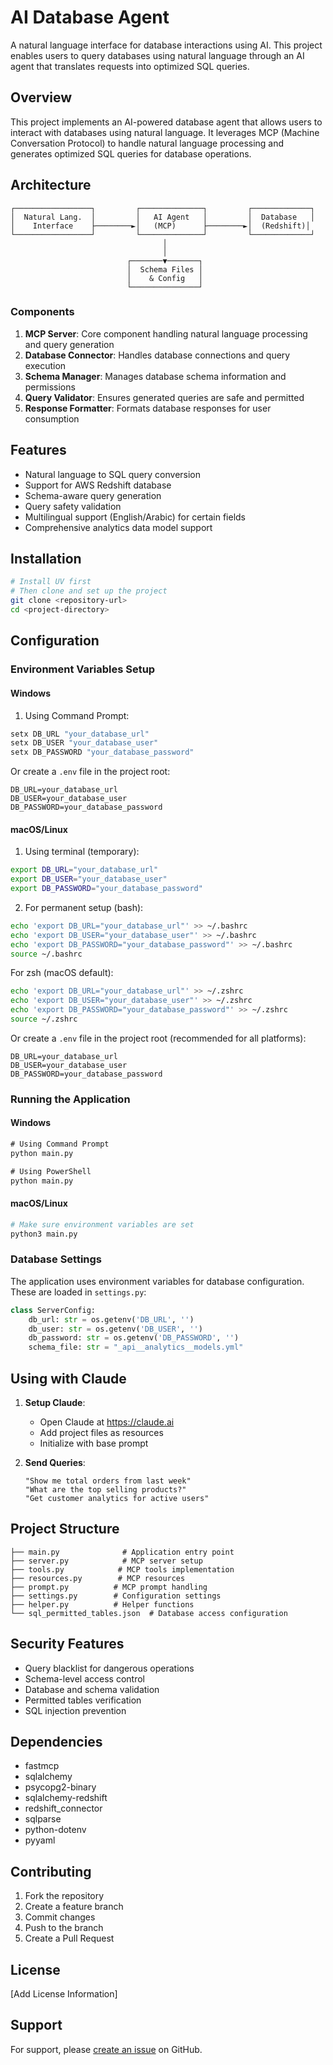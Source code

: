 # AI Database Agent

A natural language interface for database interactions using AI. This project enables users to query databases using natural language through an AI agent that translates requests into optimized SQL queries.

## Overview

This project implements an AI-powered database agent that allows users to interact with databases using natural language. It leverages MCP (Machine Conversation Protocol) to handle natural language processing and generates optimized SQL queries for database operations.

## Architecture

```plaintext
┌─────────────────┐         ┌──────────────┐         ┌─────────────┐
│  Natural Lang.  │         │   AI Agent   │         │  Database   │
│    Interface    ├────────►│   (MCP)      ├────────►│  (Redshift)│
└─────────────────┘         └──────────────┘         └─────────────┘
                                  │
                                  │
                          ┌───────▼───────┐
                          │  Schema Files │
                          │    & Config   │
                          └───────────────┘
```

### Components

1. **MCP Server**: Core component handling natural language processing and query generation
2. **Database Connector**: Handles database connections and query execution
3. **Schema Manager**: Manages database schema information and permissions
4. **Query Validator**: Ensures generated queries are safe and permitted
5. **Response Formatter**: Formats database responses for user consumption

## Features

- Natural language to SQL query conversion
- Support for AWS Redshift database
- Schema-aware query generation
- Query safety validation
- Multilingual support (English/Arabic) for certain fields
- Comprehensive analytics data model support

## Installation

```bash
# Install UV first
# Then clone and set up the project
git clone <repository-url>
cd <project-directory>
```

## Configuration

### Environment Variables Setup

#### Windows
1. Using Command Prompt:
```cmd
setx DB_URL "your_database_url"
setx DB_USER "your_database_user"
setx DB_PASSWORD "your_database_password"
```
Or create a `.env` file in the project root:
```plaintext
DB_URL=your_database_url
DB_USER=your_database_user
DB_PASSWORD=your_database_password
```

#### macOS/Linux
1. Using terminal (temporary):
```bash
export DB_URL="your_database_url"
export DB_USER="your_database_user"
export DB_PASSWORD="your_database_password"
```

2. For permanent setup (bash):
```bash
echo 'export DB_URL="your_database_url"' >> ~/.bashrc
echo 'export DB_USER="your_database_user"' >> ~/.bashrc
echo 'export DB_PASSWORD="your_database_password"' >> ~/.bashrc
source ~/.bashrc
```

For zsh (macOS default):
```bash
echo 'export DB_URL="your_database_url"' >> ~/.zshrc
echo 'export DB_USER="your_database_user"' >> ~/.zshrc
echo 'export DB_PASSWORD="your_database_password"' >> ~/.zshrc
source ~/.zshrc
```

Or create a `.env` file in the project root (recommended for all platforms):
```plaintext
DB_URL=your_database_url
DB_USER=your_database_user
DB_PASSWORD=your_database_password
```

### Running the Application

#### Windows
```cmd
# Using Command Prompt
python main.py

# Using PowerShell
python main.py
```

#### macOS/Linux
```bash
# Make sure environment variables are set
python3 main.py
```

### Database Settings
The application uses environment variables for database configuration. These are loaded in `settings.py`:
```python
class ServerConfig:
    db_url: str = os.getenv('DB_URL', '')
    db_user: str = os.getenv('DB_USER', '')
    db_password: str = os.getenv('DB_PASSWORD', '')
    schema_file: str = "_api__analytics__models.yml"
```

## Using with Claude

1. **Setup Claude**:
   - Open Claude at https://claude.ai
   - Add project files as resources
   - Initialize with base prompt

2. **Send Queries**:
   ```plaintext
   "Show me total orders from last week"
   "What are the top selling products?"
   "Get customer analytics for active users"
   ```

## Project Structure

```plaintext
├── main.py              # Application entry point
├── server.py            # MCP server setup
├── tools.py            # MCP tools implementation
├── resources.py        # MCP resources
├── prompt.py          # MCP prompt handling
├── settings.py        # Configuration settings
├── helper.py          # Helper functions
└── sql_permitted_tables.json  # Database access configuration
```

## Security Features

- Query blacklist for dangerous operations
- Schema-level access control
- Database and schema validation
- Permitted tables verification
- SQL injection prevention

## Dependencies

- fastmcp
- sqlalchemy
- psycopg2-binary
- sqlalchemy-redshift
- redshift_connector
- sqlparse
- python-dotenv
- pyyaml

## Contributing

1. Fork the repository
2. Create a feature branch
3. Commit changes
4. Push to the branch
5. Create a Pull Request

## License

[Add License Information]

## Support

For support, please [create an issue](https://github.com/yourusername/repository/issues) on GitHub.
